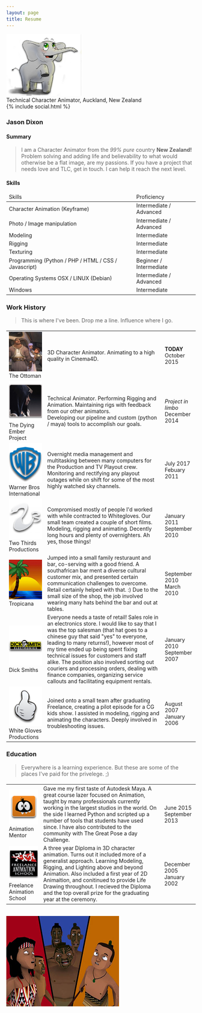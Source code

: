 ```yaml
---
layout: page
title: Resume
---
```


<img class="centered-block" src="/img/posts/mint-transparent.png" width="200px">

<div class="centered">
    <i class="fa fa-user"></i> Technical Character Animator, <i class="fa fa-map-marker"></i> Auckland, New Zealand<br/>
    {% include social.html %}
</div>

### Jason Dixon

#### Summary

>I am a Character Animator from the _99% pure_ country __New Zealand!__ Problem solving and adding life and believability to what would otherwise be a flat image, are my passions. If you have a project that needs love and TLC, get in touch. I can help it reach the next level.

#### Skills

<table>
    <thead>
        <tr>
            <td>
                <i class="fa fa-wrench"></i> Skills
            </td>
            <td>
                <i class="fa fa-bar-chart"></i> Proficiency
            </td>
        </tr>
    </thead>
    <tbody>
        <tr>
            <td>
                Character Animation (Keyframe)
            </td>
            <td>
                Intermediate / Advanced
            </td>
        </tr>
        <tr>
            <td>
                Photo / Image manipulation
            </td>
            <td>
                Intermediate / Advanced
            </td>
        </tr>
        <tr>
            <td>
                Modeling
            </td>
            <td>
                Intermediate
            </td>
        </tr>
        <tr>
            <td>
                Rigging
            </td>
            <td>
                Intermediate
            </td>
        </tr>
        <tr>
            <td>
                Texturing
            </td>
            <td>
                Intermediate
            </td>
        </tr>
        <tr>
            <td>
                Programming (Python / PHP / HTML / CSS / Javascript)
            </td>
            <td>
                Beginner / Intermediate
            </td>
        </tr>
        <tr>
            <td>
                Operating Systems OSX / LINUX (Debian)
            </td>
            <td>
                Intermediate / Advanced
            </td>
        </tr>
        <tr>
            <td>
                Windows
            </td>
            <td>
                Intermediate
            </td>
        </tr>
    </tbody>
</table>


### Work History

<blockquote class="centered">
    This is where I've been. Drop me a line. Influence where I go.<br/>
</blockquote>

<table>
    <thead>
        <tr>
            <td class="centered">
                <i class="fa fa-briefcase"></i>
            </td>
            <td class="centered">
                <i class="fa fa-comment"></i>
            </td>
            <td class="centered">
                <i class="fa fa-calendar"></i>
            </td>
        </tr>
    </thead>
    <tbody>
        <tr>
            <td class="centered">
                <img src="/reel/cv/thumbs/theottoman.png"><br/>The Ottoman
            </td>
            <td class="centered">
                3D Character Animator. Animating to a high quality in Cinema4D.
            </td>
            <td class="centered">
                <strong>TODAY</strong><br/>
                October 2015
            </td>
        </tr>
        <tr>
            <td class="centered">
                <img src="/reel/cv/thumbs/dyingember.png"><br/>The Dying Ember Project
            </td>
            <td class="centered">
                Technical Animator. Performing Rigging and Animation. Maintaining rigs with feedback from our other animators.<br/>
                Developing our pipeline and custom (python / maya) tools to accomplish our goals.<br/>
            </td>
            <td class="centered">
                <i>Project in limbo</i><br/>
                December 2014
            </td>
        </tr>
        <tr>
            <td class="centered">
                <img src="/reel/cv/thumbs/warnerbros.png"><br/>Warner Bros International
            </td>
            <td class="centered">
                Overnight media management and multitasking between many computers for the Production and TV Playout crew.<br/>
                Monitoring and rectifying any playout outages while on shift for some of the most highly watched sky channels.<br/>
            </td>
            <td class="centered">
                July 2017<br/>
                Febuary 2011
            </td>
        </tr>
        <tr>
            <td class="centered">
                <img src="/reel/cv/thumbs/twothirds.png"><br/>Two Thirds Productions
            </td>
            <td class="centered">
                Compromised mostly of people I'd worked with while contracted to Whitegloves. Our small team created a couple of short films. Modeling, rigging and animating. Decently long hours and plenty of overnighters. Ah yes, those things!
            </td>
            <td class="centered">
                January 2011<br/>
                September 2010
            </td>
        </tr>
        <tr>
            <td class="centered">
                <img src="/reel/cv/thumbs/tropicana.png"><br/>Tropicana
            </td>
            <td class="centered">
                Jumped into a small family resturaunt and bar, co-serving with a good friend. A southafrican bar ment a diverse cultural customer mix, and presented certain communication challenges to overcome. Retail certainly helped with that. :)
                Due to the small size of the shop, the job involved wearing many hats behind the bar and out at tables.
            </td>
            <td class="centered">
                September 2010<br/>
                March 2010
            </td>
        </tr>
        <tr>
            <td class="centered">
                <img src="/reel/cv/thumbs/dicksmith.png"><br/>Dick Smiths
            </td>
            <td class="centered">
                Everyone needs a taste of retail! Sales role in an electronics store. I would like to say that I was the top salesman (that hat goes to a chinese guy that said "yes" to everyone, leading to many returns!), however most of my time ended up being spent fixing technical issues for customers and staff alike.
                The position also involved sorting out couriers and processing orders, dealing with finance companies, organizing service callouts and facilitating equipment rentals.
            </td>
            <td class="centered">
                January 2010<br/>
                September 2007
            </td>
        </tr>
        <tr>
            <td class="centered">
                <img src="/reel/cv/thumbs/whitegloves.png"><br/>White Gloves Productions
            </td>
            <td class="centered">
                Joined onto a small team after graduating Freelance, creating a pilot episode for a CG kids show. I assisted in modeling, rigging and animating the characters. Deeply involved in troubleshooting issues.
            </td>
            <td class="centered">
                August 2007<br/>
                January 2006
            </td>
        </tr>
    </tbody>
</table>


### Education

> Everywhere is a learning experience. But these are some of the places I've paid for the privelege. ;)

<table>
    <thead>
        <tr>
            <td class="centered">
                <i class="fa fa-graduation-cap"></i>
            </td>
            <td class="centered">
                <i class="fa fa-comment"></i>
            </td>
            <td class="centered">
                <i class="fa fa-calendar"></i>
            </td>
        </tr>
    </thead>
    <tbody>
        <tr>
            <td class="centered">
                <img src="/reel/cv/thumbs/animationmentor.png"><br/>Animation Mentor
            </td>
            <td class="centered">
                Gave me my first taste of Autodesk Maya. A great course lazer focused on Animation, taught by many professionals currently working in the largest studios in the world. On the side I learned Python and scripted up a number of tools that students have used since. I have also contributed to the community with The Great Pose a day Challenge.
            </td>
            <td class="centered">
                June 2015<br/>
                September 2013
            </td>
        </tr>
        <tr>
            <td class="centered">
                <img src="/reel/cv/thumbs/freelance.png"><br/>Freelance Animation School
            </td>
            <td class="centered">
                A three year Diploma in 3D character animation. Turns out it included more of a generalist approach. Learning Modeling, Rigging, and Lighting above and beyond Animation. Also included a first year of 2D Animaition, and conitinued to provide Life Drawing throughout. I recieved the Diploma and the top overall prize for the graduating year at the ceremony.
            </td>
            <td class="centered">
                December 2005<br/>
                January 2002
            </td>
        </tr>
    </tbody>
</table>
<br/>
<img class="centered-block" src="/img/posts/Mythminders.jpg" width="300px">
